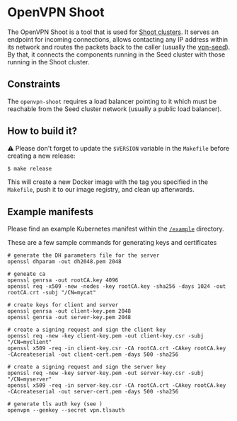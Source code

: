 # OpenVPN Shoot

The OpenVPN Shoot is a tool that is used for [Shoot clusters](https://github.com/gardener/documentation/wiki/Architecture). It serves an endpoint for incoming connections, allows contacting any IP address within its network and routes the packets back to the caller (usually the [vpn-seed](../seed)). By that, it connects the components running in the Seed cluster with those running in the Shoot cluster.

## Constraints

The `openvpn-shoot` requires a load balancer pointing to it which must be reachable from the Seed cluster network (usually a public load balancer).

## How to build it?

:warning: Please don't forget to update the `$VERSION` variable in the `Makefile` before creating a new release:

```bash
$ make release
```

This will create a new Docker image with the tag you specified in the `Makefile`, push it to our image registry, and clean up afterwards.

## Example manifests

Please find an example Kubernetes manifest within the [`/example`](example) directory.

These are a few sample commands for generating keys and certificates

```
# generate the DH parameters file for the server
openssl dhparam -out dh2048.pem 2048

# geneate ca
openssl genrsa -out rootCA.key 4096
openssl req -x509 -new -nodes -key rootCA.key -sha256 -days 1024 -out rootCA.crt -subj "/CN=mycat"

# create keys for client and server
openssl genrsa -out client-key.pem 2048
openssl genrsa -out server-key.pem 2048

# create a signing request and sign the client key
openssl req -new -key client-key.pem -out client-key.csr -subj "/CN=myclient"
openssl x509 -req -in client-key.csr -CA rootCA.crt -CAkey rootCA.key -CAcreateserial -out client-cert.pem -days 500 -sha256

# create a signing request and sign the server key
openssl req -new -key server-key.pem -out server-key.csr -subj "/CN=myserver"
openssl x509 -req -in server-key.csr -CA rootCA.crt -CAkey rootCA.key -CAcreateserial -out server-cert.pem -days 500 -sha256

# generate tls auth key (see )
openvpn --genkey --secret vpn.tlsauth
```

